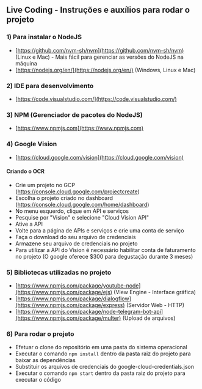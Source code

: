 
## Live Coding - Instruções e auxílios para rodar o projeto

### 1) Para instalar o NodeJS
- [https://github.com/nvm-sh/nvm](https://github.com/nvm-sh/nvm) (Linux e Mac) - Mais fácil para gerenciar as versões do NodeJS na máquina
- [https://nodejs.org/en/](https://nodejs.org/en/) (Windows, Linux e Mac)

### 2) IDE para desenvolvimento
- [https://code.visualstudio.com/](https://code.visualstudio.com/)

### 3) NPM (Gerenciador de pacotes do NodeJS)
- [https://www.npmjs.com](https://www.npmjs.com)

### 4) Google Vision
- [https://cloud.google.com/vision](https://cloud.google.com/vision)
#### Criando o OCR
- Crie um projeto no GCP (https://console.cloud.google.com/projectcreate)
- Escolha o projeto criado no dashboard (https://console.cloud.google.com/home/dashboard)
- No menu esquerdo, clique em API e serviços
- Pesquise por "Vision" e selecione "Cloud Vision API"
- Ative a API
- Volte para a página de APIs e serviços e crie uma conta de serviço
- Faça o download do seu arquivo de credenciais
- Armazene seu arquivo de credenciais no projeto
- Para utilizar a API do Vision é necessário habilitar conta de faturamento no projeto (O google oferece $300 para degustação durante 3 meses)

### 5) Bibliotecas utilizadas no projeto
- [https://www.npmjs.com/package/youtube-node](https://www.npmjs.com/package/ejs) (View Engine - Interface gráfica)
- [https://www.npmjs.com/package/dialogflow](https://www.npmjs.com/package/express) (Servidor Web - HTTP)
- [https://www.npmjs.com/package/node-telegram-bot-api](https://www.npmjs.com/package/multer) (Upload de arquivos)


### 6) Para rodar o projeto
- Efetuar o clone do repositório em uma pasta do sistema operacional
- Executar o comando `npm install` dentro da pasta raiz do projeto para baixar as dependências
- Substituir os arquivos de credenciais do google-cloud-credentials.json
- Executar o comando `npm start` dentro da pasta raiz do projeto para executar o código